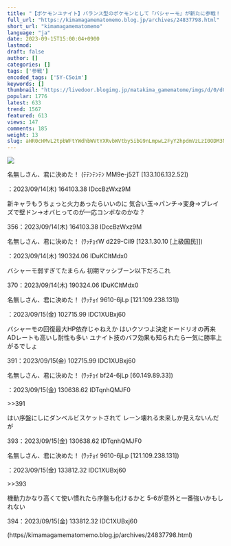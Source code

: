 ```yaml
---
title: "【ポケモンユナイト】バランス型のポケモンとして『バシャーモ』が新たに参戦！ "
full_url: "https://kimamagamematomemo.blog.jp/archives/24837798.html"
short_url: "kimamagamematomemo"
language: "ja"
date: 2023-09-15T15:00:04+0900
lastmod: 
draft: false
author: []
categories: []
tags: ['参戦']
encoded_tags: ['5Y-C5oim']
keywords: []
thumbnail: "https://livedoor.blogimg.jp/matakima_gamematome/imgs/d/0/d00e5482.jpg"
popular: 1776
latest: 633
trend: 1567
featured: 613
views: 147
comments: 185
weight: 13
slug: aHR0cHMvL2tpbWFtYWdhbWVtYXRvbWVtby5ibG9nLmpwL2FyY2hpdmVzLzI0ODM3Nzk4Lmh0bWw=
---
```


![](https://livedoor.blogimg.jp/matakima_gamematome/imgs/d/0/d00e5482.jpg)

<div><p id='resuname356' class='ui-sortable-handle'>名無しさん、君に決めた！ (ﾃﾃﾝﾃﾝﾃﾝ MM9e-j52T [133.106.132.52]) </p>：2023/09/14(木) 164103.38 IDccBzWxz9M<p id='surebody356' class='surebody_ccBzWxz9M' name='surebodymain'>新キャラもうちょっと火力あったらいいのに 気合い玉→パンチ→変身→ブレイズで壁ドン→オバヒってのが一応コンボなのかな？ </p><p>356：2023/09/14(木) 164103.38 IDccBzWxz9M</p><p id='resuname370' class='ui-sortable-handle'>名無しさん、君に決めた！ (ﾜｯﾁｮｲW d229-Cil9 [123.1.30.10 [上級国民]]) </p>：2023/09/14(木) 190324.06 IDuKCltMdx0<p id='surebody370' class='surebody_uKCltMdx0' name='surebodymain'>バシャーモ弱すぎてたまらん 初期マッシブーン以下だろこれ </p><p>370：2023/09/14(木) 190324.06 IDuKCltMdx0</p><p id='resuname391' class='ui-sortable-handle'>名無しさん、君に決めた！ (ﾜｯﾁｮｲ 9610-6jLp [121.109.238.131]) </p>：2023/09/15(金) 102715.99 IDC1XUBxj60<p id='surebody391' class='surebody_C1XUBxj60' name='surebodymain'>バシャーモの回復最大HP依存じゃねえか はいクソつよ決定ドードリオの再来 ADレートも高いし耐性も多い ユナイト技のバフ効果も知られたら一気に勝率上がるでしょ </p><p>391：2023/09/15(金) 102715.99 IDC1XUBxj60</p><p id='resuname393' class='ui-sortable-handle'>名無しさん、君に決めた！ (ﾜｯﾁｮｲ bf24-6jLp [60.149.89.33]) </p>：2023/09/15(金) 130638.62 IDTqnhQMJF0<p id='surebody393' class='surebody_TqnhQMJF0' name='surebodymain'><p class='ui-sortable-handle'>>>391</p> はい序盤にしにダンベルビスケットされて レーン壊れる未来しか見えないんだが </p><p>393：2023/09/15(金) 130638.62 IDTqnhQMJF0</p><p id='resuname394' class='ui-sortable-handle'>名無しさん、君に決めた！ (ﾜｯﾁｮｲ 9610-6jLp [121.109.238.131]) </p>：2023/09/15(金) 133812.32 IDC1XUBxj60<p id='surebody394' class='surebody_C1XUBxj60' name='surebodymain'><p class='ui-sortable-handle'>>>393</p> 機動力かなり高くて使い慣れたら序盤も化けるかと 5-6が意外と一番強いかもしれない </p><p>394：2023/09/15(金) 133812.32 IDC1XUBxj60</p><p id='preview_dispAffi'></p></div>

(https//kimamagamematomemo.blog.jp/archives/24837798.html)
